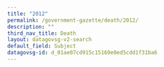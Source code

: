 ```yaml
---
title: "2012"
permalink: /government-gazette/death/2012/
description: ""
third_nav_title: Death
layout: datagovsg-v2-search
default_field: Subject
datagovsg-id: d_01ae07cd915c15169e0ed5cdd1f31ba6
---
```

